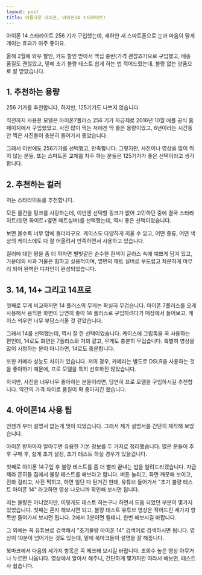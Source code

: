 ```yaml
---
layout: post
title: 아름다운 아이폰, 아이폰14 스타라이트!
---
```


아이폰 14 스타라이트 256 기가 구입했는데, 새하얀 새 스마트폰으로 눈과 마음이 맑게 개이는 효과가 아주 좋아요.

올해 2월에 와우 할인, 카드 할인 받아서 백십 중반(가격 괜찮죠?)으로 구입했고, 배송 품질도 괜찮았고, 밑에 초기 불량 테스트 쉽게 하는 법 적어드렸는데, 불량 없는 양품으로 잘 받았습니다.



<h2>1. 추천하는 용량</h2>
256 기가를 추천합니다, 하지만, 125기가도 나쁘지 않습니다.

직전까지 사용한 모델은 아이폰7플러스 256 기가 자급제로 2016년 10월 애플 공식 홈페이지에서 구입했었고, 사진 많이 찍는 저에겐 딱 좋은 용량이었고, 6년이라는 시간동안 찍은 사진들이 충분히 들어가서 좋았습니다.

그래서 이번에도 256기가를 선택했고, 만족합니다. 그렇지만, 사진이나 영상을 많이 찍지 않는 분들, 또는 스마트폰 교체를 자주 하는 분들은 125기가가 좋은 선택이라고 생각합니다.



<h2>2. 추천하는 컬러</h2>
저는 스타라이트를 추천합니다.

모든 물건을 핑크를 사랑하는데, 이번엔 선택할 핑크가 없어 고민하던 중에 결국 스타라이트(뒷면 화이트+옆면 매트실버)를 선택했는데, 역시 좋은 선택이었습니다. 

보면 볼수록 너무 맘에 들더라구요. 케이스도 다양하게 끼울 수 있고, 어떤 종류, 어떤 색상의 케이스에도 다 잘 어울려서 만족하면서 사용하고 있습니다.

컬러에 대한 평을 좀 더 하자면 별빛같은 순수한 흰색이 글라스 속에 예쁘게 담겨 있고, 가운데의 사과 거울은 힙하고 실용적이며, 옆면의 매트 실버로 부드럽고 차분하게 마무리 되어 완벽한 디자인이 완성되었습니다.



<h2>3. 14, 14+ 그리고 14프로</h2>
첫째로 무게 비교하지면 14 플러스의 무게는 확실히 무겁습니다. 아이폰 7플러스를 오래 사용해서 큼직한 화면이 당연히 좋아 14 플러스로 구입하려다가 매장에서 들어보고, 케이스 씌우면 너무 부담스러울 것 같았습니다.

그래서 14를 선택했는데, 역시 잘 한 선택이었습니다. 케이스에 그립톡을 꼭 사용하는 편인데, 14로도 화면은 7플러스와 거의 같고, 무게도 충분히 무겁습니다.
특별히 영상을 많이 시청하는 분이 아니라면, 14로도 충분합니다.

또한 카메라 성능도 차이가 있습니다. 저의 경우, 카메라는 별도로 DSLR을 사용하는 것을 좋아하기 때문에, 프로 모델을 특히 선호하진 않았습니다.

하지만, 사진을 너무너무 좋아하는 분들이라면, 당연히 프로 모델을 구입하시길 추천합니다. 약간의 가격 차이로 품질이 확 좋아지긴 했습니다.



<h2>4. 아이폰14 사용 팁</h2>
언젠가 부터 설명서 없는게 멋이 되었습니다. 그래서 제가 설명서를 간단히 제작해 보았습니다.

아이폰 받자마자 알아두면 유용한 기본 정보를 두 가지로 정리했습니다. 많은 분들이 추후 구매 후, 쉽게 초기 설정, 초기 테스트 하실 경우가 있을겁니다.

첫째로 아이폰 14구입 후 불량 테스트를 좀 더 빨리 끝내는 법을 알려드리겠습니다. 자급제라 흔히들 집에서 불량 테스트를 해보라고 합니다.
버튼 눌리고, 화면 깨끗해 보이고, 전화 걸리고, 사진 찍히고, 하면 일단 다 된거긴 한데, 유튜브 들어가서 "초기 불량 테스트 아이폰 14" 라고하면 영상 나오니까 확인해 보시면 됩니다.

저는 불량은 아니었지만, 이렇게도 테스트 하는구나 하면서 도움 되었던 부분이 몇가지 있었습니다.  첫째는 혼자 해보시면 되고, 불량 테스트 유튜브 영상은 적어드린 세가지 항목만 들어가서 보시면 됩니다. 2에서 3분이면 될테니, 한번 해보시길 바랍니다.

그 외에는 꼭 유튜브로 검색해서 "초기불량 아이폰 14" 검색어로 검색하시면 됩니다. 
영상이 10분이 넘어가는 것도 있는데, 밑에 북마크들이 설명을 잘 해줍니다.

북마크에서 다음의 세가지 항목은 꼭 체크해 보시길 바랍니다. 조회수 높은 영상 아무거나 누르면 나옵니다. 영상에서 알아서 해주니, 간단하게 몇가지만 따라서 해보면, 테스트사 쉽습니다.
